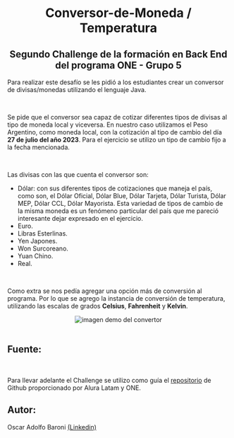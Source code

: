 <h1 align="center"> Conversor-de-Moneda / Temperatura </h1>

<h2 align="center"> Segundo Challenge de la formación en Back End del programa ONE - Grupo 5 </h2>

<p>Para realizar este desafío se les pidió a los estudiantes crear un conversor de divisas/monedas utilizando el lenguaje Java.</p> 
<br>
<p>Se pide que el conversor sea capaz de cotizar diferentes tipos de divisas al tipo de moneda local y viceversa. En nuestro caso utilizamos el Peso Argentino, como moneda local, con la cotización al tipo de cambio del día <b>27 de julio del año 2023</b>. Para el ejercicio se utilizo un tipo de cambio fijo a la fecha mencionada.</p>
<br>
<p>Las divisas con las que cuenta el conversor son:
<ul>  
<li>Dólar: con sus diferentes tipos de cotizaciones que maneja el país, como son, el Dólar Oficial, Dólar Blue, Dólar Tarjeta, Dólar Turista, Dólar MEP, Dólar CCL, Dólar Mayorista. Esta variedad de tipos de cambio de la misma moneda es un fenómeno particular del país que me pareció interesante dejar expresado en el ejercicio.</li>
<li>Euro.</li>
<li>Libras Esterlinas.</li>
<li>Yen Japones.</li>
<li>Won Surcoreano.</li>
<li>Yuan Chino.</li>
<li>Real.</li>
</ul>
</p>
<br>
</p>Como extra se nos pedía agregar una opción más de conversión al programa. Por lo que se agrego la instancia de conversión de temperatura, utilizando las escalas de grados <b>Celsius</b>, <b>Fahrenheit</b> y <b>Kelvin</b>.</p>

<div align="center"><img src="Video-Demo-del-Conversor.gif" alt="imagen demo del convertor"></div>

<br>
<h2>Fuente:</h2>
<br>
<p>Para llevar adelante el Challenge se utilizo como guía el <a href="https://github.com/backendGeral/ESP-conversor-moneda.git">repositorio</a> de Github proporcionado por Alura Latam y ONE.
<br>
<h2>Autor:</h2>
<p>Oscar Adolfo Baroni <a href="https://www.linkedin.com/in/oscar-adolfo-baroni/">(Linkedin)</a></p>


